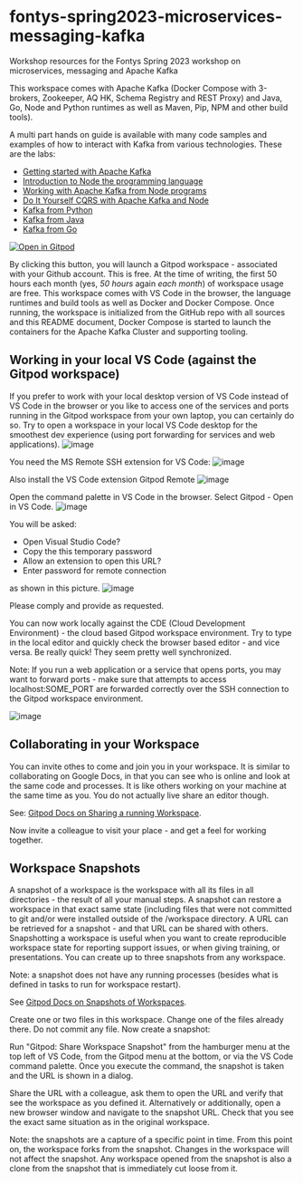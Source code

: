 # fontys-spring2023-microservices-messaging-kafka
Workshop resources for the Fontys Spring 2023 workshop on microservices, messaging and Apache Kafka

This workspace comes with Apache Kafka (Docker Compose with 3-brokers, Zookeeper, AQ HK, Schema Registry and REST Proxy) and Java, Go, Node and Python runtimes as well as Maven, Pip, NPM and other build tools).

A multi part hands on guide is available with many code samples and examples of how to interact with Kafka from various technologies. These are the labs:

* [Getting started with Apache Kafka](./lab1-firstStepsWithKafka/readme.md)
* [Introduction to Node the programming language](./lab2-introducingNodeJS/readme.md)
* [Working with Apache Kafka from Node programs](./lab3-node-and-kafka/readme.md)
* [Do It Yourself CQRS with Apache Kafka and Node](./lab4-diy-cqrs/readme.md)
* [Kafka from Python](./lab5-python-and-kafka/readme.md)
* [Kafka from Java](./lab6-java-and-kafka/readme.md)
* [Kafka from Go](./lab7-go-and-kafka/readme.md)


[![Open in Gitpod](https://gitpod.io/button/open-in-gitpod.svg)](https://gitpod.io/#https://github.com/lucasjellema/fontys-spring2023-microservices-messaging-kafka)

By clicking this button, you will launch a Gitpod workspace - associated with your Github account. This is free. At the time of writing, the first 50 hours each month (yes, *50 hours* again *each month*) of workspace usage are free. This workspace comes with VS Code in the browser, the language runtimes and build tools as well as Docker and Docker Compose. Once running, the workspace is initialized from the GitHub repo with all sources and this README document, Docker Compose is started to launch the containers for the Apache Kafka Cluster and supporting tooling.

## Working in your local VS Code (against the Gitpod workspace)
If you prefer to work with your local desktop version of VS Code instead of VS Code in the browser or you like to access one of the services and ports running in the Gitpod workspace from your own laptop, you can certainly do so. Try to open a workspace in your local VS Code desktop for the smoothest dev experience (using port forwarding for services and web applications). 
![image](https://user-images.githubusercontent.com/1296324/202265821-1faa9cc3-21fa-4cc2-8add-163ec5b83e9b.png)

You need the MS Remote SSH extension for VS Code:
![image](https://user-images.githubusercontent.com/1296324/202265701-ffe9492d-ff60-40e7-96c5-203d1ecedb70.png)

Also install the VS Code extension Gitpod Remote
![image](https://user-images.githubusercontent.com/1296324/202265866-5ac13ef4-3db9-4f2f-9c42-ca6ab900dcc6.png)

Open the command palette in VS Code in the browser. Select Gitpod - Open in VS Code.
![image](https://user-images.githubusercontent.com/1296324/202265911-37a26892-3d50-4258-95bc-d8cfc18d537c.png)

You will be asked:
* Open Visual Studio Code?
* Copy the this temporary password
* Allow an extension to open this URL?
* Enter password for remote connection

as shown in this picture.
![image](https://user-images.githubusercontent.com/1296324/202266010-244eeff3-1a53-4d4d-a997-64eb159f8c0a.png)

Please comply and provide as requested.

You can now work locally against the CDE (Cloud Development Environment) - the cloud based Gitpod workspace environment. Try to type in the local editor and quickly check the browser based editor - and vice versa. Be really quick! They seem pretty well synchronized.

Note: If you run a web application or a service that opens ports, you may want to forward ports - make sure that attempts to access localhost:SOME_PORT are forwarded correctly over the SSH connection to the Gitpod workspace environment.

![image](https://user-images.githubusercontent.com/1296324/202266756-39b4b3cb-dbd8-4b9e-b4ee-a8e8450a29d6.png)


## Collaborating in your Workspace

You can invite othes to come and join you in your workspace. It is similar to collaborating on Google Docs, in that you can see who is online and look at the same code and processes. It is like others working on your machine at the same time as you. You do not actually live share an editor though. 

See: [Gitpod Docs on Sharing a running Workspace](https://www.gitpod.io/docs/configure/workspaces/collaboration#sharing-running-workspaces).

Now invite a colleague to visit your place - and get a feel for working together.

## Workspace Snapshots

A snapshot of a workspace is the workspace with all its files in all directories - the result of all your manual steps. A snapshot can restore a workspace in that exact same state (including files that were not committed to git and/or were installed outside of the /workspace directory. A URL can be retrieved for a snapshot - and that URL can be shared with others. Snapshotting a workspace is useful when you want to create reproducible workspace state for reporting support issues, or when giving training, or presentations. You can create up to three snapshots from any workspace.

Note: a snapshot does not have any running processes (besides what is defined in tasks to run for workspace restart).

See [Gitpod Docs on Snapshots of Workspaces](https://www.gitpod.io/docs/configure/workspaces/collaboration#sharing-snapshots).

Create one or two files in this workspace. Change one of the files already there. Do not commit any file. Now create a snapshot:

Run "Gitpod: Share Workspace Snapshot" from the hamburger menu at the top left of VS Code, from the Gitpod menu at the bottom, or via the VS Code command palette. Once you execute the command, the snapshot is taken and the URL is shown in a dialog.

Share the URL with a colleague, ask them to open the URL and verify that see the workspace as you defined it. Alternatively or additionally, open a new browser window and navigate to the snapshot URL. Check that you see the exact same situation as in the original workspace.

Note: the snapshots are a capture of a specific point in time. From this point on, the workspace forks from the snapshot. Changes in the workspace will not affect the snapshot. Any workspace opened from the snapshot is also a clone from the snapshot that is immediately cut loose from it.
